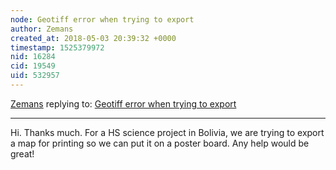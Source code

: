 ```yaml
---
node: Geotiff error when trying to export
author: Zemans
created_at: 2018-05-03 20:39:32 +0000
timestamp: 1525379972
nid: 16284
cid: 19549
uid: 532957
---
```




[Zemans](../profile/Zemans) replying to: [Geotiff error when trying to export](../notes/Zemans/05-03-2018/geotiff-error-when-trying-to-export)

----
Hi. Thanks much. For a HS science project in Bolivia, we are trying to export a map for printing so we can put it on a poster board. Any help would be great!
